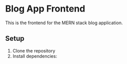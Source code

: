 # Blog App Frontend

This is the frontend for the MERN stack blog application.

## Setup

1. Clone the repository
2. Install dependencies:

